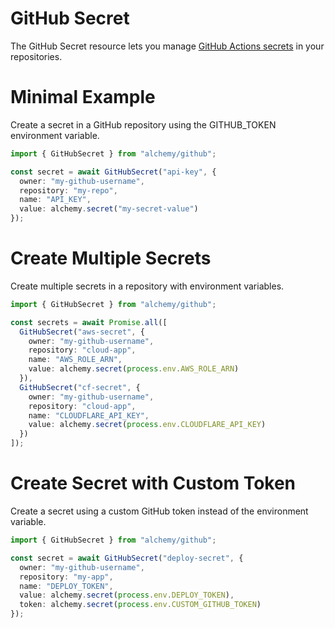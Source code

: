 # GitHub Secret

The GitHub Secret resource lets you manage [GitHub Actions secrets](https://docs.github.com/en/actions/security-guides/encrypted-secrets) in your repositories.

# Minimal Example

Create a secret in a GitHub repository using the GITHUB_TOKEN environment variable.

```ts
import { GitHubSecret } from "alchemy/github";

const secret = await GitHubSecret("api-key", {
  owner: "my-github-username", 
  repository: "my-repo",
  name: "API_KEY",
  value: alchemy.secret("my-secret-value")
});
```

# Create Multiple Secrets

Create multiple secrets in a repository with environment variables.

```ts
import { GitHubSecret } from "alchemy/github";

const secrets = await Promise.all([
  GitHubSecret("aws-secret", {
    owner: "my-github-username",
    repository: "cloud-app", 
    name: "AWS_ROLE_ARN",
    value: alchemy.secret(process.env.AWS_ROLE_ARN)
  }),
  GitHubSecret("cf-secret", {
    owner: "my-github-username",
    repository: "cloud-app",
    name: "CLOUDFLARE_API_KEY", 
    value: alchemy.secret(process.env.CLOUDFLARE_API_KEY)
  })
]);
```

# Create Secret with Custom Token

Create a secret using a custom GitHub token instead of the environment variable.

```ts
import { GitHubSecret } from "alchemy/github";

const secret = await GitHubSecret("deploy-secret", {
  owner: "my-github-username",
  repository: "my-app",
  name: "DEPLOY_TOKEN",
  value: alchemy.secret(process.env.DEPLOY_TOKEN),
  token: alchemy.secret(process.env.CUSTOM_GITHUB_TOKEN)
});
```